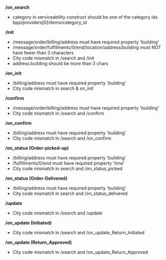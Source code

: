 **/on_search**
- category in serviceability construct should be one of the category ids bpp/providers[0]/items/category_id

**/init**
- /message/order/billing/address must have required property 'building'
- /message/order/fulfillments/0/end/location/address/building must NOT have fewer than 3 characters
- City code mismatch in /search and /init
- address.building should be more than 3 chars

**/on_init**
- /billing/address must have required property 'building'
- City code mismatch in search & on_init

**/confirm**
- /message/order/billing/address must have required property 'building'
- City code mismatch in /search and /confirm

**/on_confirm**
- /billing/address must have required property 'building'
- City code mismatch in /search and /on_confirm

**/on_status (Order-picked-up)**
- /billing/address must have required property 'building'
- /fulfillments/0/end must have required property 'time'
- City code mismatch in search and /on_status_picked

**/on_status (Order-Delivered)**
- /billing/address must have required property 'building'
- City code mismatch in search and /on_status_delivered

**/update**
- City code mismatch in /search and /update

**/on_update (Initiated)**
- City code mismatch in /search and /on_update_Return_Initiated

**/on_update (Return_Approved)**
- City code mismatch in /search and /on_update_Return_Approved

